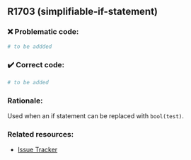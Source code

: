 ## R1703 (simplifiable-if-statement)

### :x: Problematic code:

```python
# to be addded
```

### :heavy_check_mark: Correct code:

```python
# to be added
```

### Rationale:

Used when an if statement can be replaced with `bool(test)`.

### Related resources:

- [Issue Tracker](https://github.com/PyCQA/pylint/issues?q=is%3Aissue+%22simplifiable-if-statement%22+OR+%22R1703%22)
